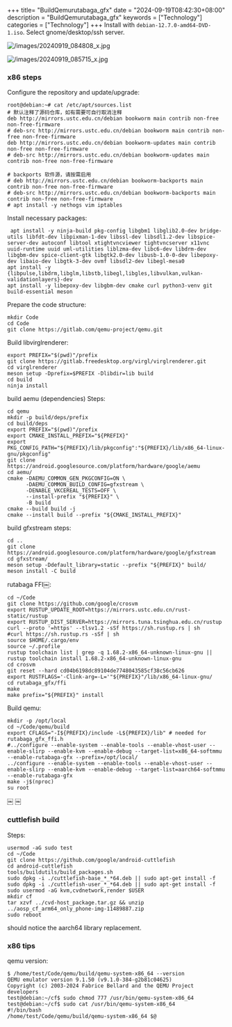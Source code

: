 +++
title= "BuildQemurutabaga_gfx"
date = "2024-09-19T08:42:30+08:00"
description = "BuildQemurutabaga_gfx"
keywords = ["Technology"]
categories = ["Technology"]
+++
Install with `debian-12.7.0-amd64-DVD-1.iso`. Select gnome/desktop/ssh server.    

![/images/20240919_084808_x.jpg](/images/20240919_084808_x.jpg)


![/images/20240919_085715_x.jpg](/images/20240919_085715_x.jpg)


### x86 steps
Configure the repository and update/upgrade:    

```
root@debian:~# cat /etc/apt/sources.list
# 默认注释了源码仓库，如有需要可自行取消注释
deb http://mirrors.ustc.edu.cn/debian bookworm main contrib non-free non-free-firmware
# deb-src http://mirrors.ustc.edu.cn/debian bookworm main contrib non-free non-free-firmware
deb http://mirrors.ustc.edu.cn/debian bookworm-updates main contrib non-free non-free-firmware
# deb-src http://mirrors.ustc.edu.cn/debian bookworm-updates main contrib non-free non-free-firmware

# backports 软件源，请按需启用
# deb http://mirrors.ustc.edu.cn/debian bookworm-backports main contrib non-free non-free-firmware
# deb-src http://mirrors.ustc.edu.cn/debian bookworm-backports main contrib non-free non-free-firmware
# apt install -y nethogs vim iptables
```

Install necessary packages:    

```
 apt install -y ninja-build pkg-config libgbm1 libglib2.0-dev bridge-utils libfdt-dev libpixman-1-dev libssl-dev libsdl1.2-dev libspice-server-dev autoconf libtool xtightvncviewer tightvncserver x11vnc uuid-runtime uuid uml-utilities liblzma-dev libc6-dev libdrm-dev libgbm-dev spice-client-gtk libgtk2.0-dev libusb-1.0-0-dev libepoxy-dev libaio-dev libgtk-3-dev ovmf libsdl2-dev libegl-mesa0
apt install -y {libpulse,libdrm,libglm,libstb,libegl,libgles,libvulkan,vulkan-validationlayers}-dev 
apt install -y libepoxy-dev libgbm-dev cmake curl python3-venv git build-essential meson
``` 
Prepare the code structure:    

```
mkdir Code
cd Code
git clone https://gitlab.com/qemu-project/qemu.git
```
Build libvirglrenderer:    

```
export PREFIX="$(pwd)"/prefix
git clone https://gitlab.freedesktop.org/virgl/virglrenderer.git
cd virglrenderer
meson setup -Dprefix=$PREFIX -Dlibdir=lib build
cd build
ninja install
```
build aemu (dependencies) Steps:    

```
cd qemu
mkdir -p build/deps/prefix
cd build/deps
export PREFIX="$(pwd)"/prefix
export CMAKE_INSTALL_PREFIX="${PREFIX}"
export PKG_CONFIG_PATH="${PREFIX}/lib/pkgconfig":"${PREFIX}/lib/x86_64-linux-gnu/pkgconfig"
git clone https://android.googlesource.com/platform/hardware/google/aemu
cd aemu/
cmake -DAEMU_COMMON_GEN_PKGCONFIG=ON \
      -DAEMU_COMMON_BUILD_CONFIG=gfxstream \
      -DENABLE_VKCEREAL_TESTS=OFF \
      --install-prefix "${PREFIX}" \
      -B build
cmake --build build -j
cmake --install build --prefix "${CMAKE_INSTALL_PREFIX}"
```
build gfxstream steps:    

```
cd ..
git clone https://android.googlesource.com/platform/hardware/google/gfxstream
cd gfxstream/
meson setup -Ddefault_library=static --prefix "${PREFIX}" build/ 
meson install -C build
```
rutabaga FFI￼:    

```
cd ~/Code
git clone https://github.com/google/crosvm
export RUSTUP_UPDATE_ROOT=https://mirrors.ustc.edu.cn/rust-static/rustup
export RUSTUP_DIST_SERVER=https://mirrors.tuna.tsinghua.edu.cn/rustup
curl --proto '=https' --tlsv1.2 -sSf https://sh.rustup.rs | sh
#curl https://sh.rustup.rs -sSf | sh
source $HOME/.cargo/env
source ~/.profile
rustup toolchain list | grep -q 1.68.2-x86_64-unknown-linux-gnu || rustup toolchain install 1.68.2-x86_64-unknown-linux-gnu
cd crosvm
git reset --hard cd04b6198dc89104de7748043585cf38c56cb626
export RUSTFLAGS='-Clink-arg=-L='"${PREFIX}"/lib/x86_64-linux-gnu/
cd rutabaga_gfx/ffi
make
make prefix="${PREFIX}" install
```
Build qemu:    

```
mkdir -p /opt/local
cd ~/Code/qemu/build
export CFLAGS="-I${PREFIX}/include -L${PREFIX}/lib" # needed for rutabaga_gfx_ffi.h
#../configure --enable-system --enable-tools --enable-vhost-user --enable-slirp --enable-kvm --enable-debug --target-list=x86_64-softmmu --enable-rutabaga-gfx --prefix=/opt/local/
../configure --enable-system --enable-tools --enable-vhost-user --enable-slirp --enable-kvm --enable-debug --target-list=aarch64-softmmu --enable-rutabaga-gfx
make -j$(nproc)
su root
```
￼
￼
### cuttlefish build
Steps:    

```
usermod -aG sudo test
cd ~/Code
git clone https://github.com/google/android-cuttlefish
cd android-cuttlefish
tools/buildutils/build_packages.sh
sudo dpkg -i ./cuttlefish-base_*_*64.deb || sudo apt-get install -f
sudo dpkg -i ./cuttlefish-user_*_*64.deb || sudo apt-get install -f
sudo usermod -aG kvm,cvdnetwork,render $USER
mkdir cf
tar xzvf ../cvd-host_package.tar.gz && unzip ../aosp_cf_arm64_only_phone-img-11489887.zip 
sudo reboot
```

should notice the aarch64 library replacement.   

### x86 tips
qemu version:   
```
$ /home/test/Code/qemu/build/qemu-system-x86_64 --version
QEMU emulator version 9.1.50 (v9.1.0-384-g2b81c04625)
Copyright (c) 2003-2024 Fabrice Bellard and the QEMU Project developers
test@debian:~/cf$ sudo chmod 777 /usr/bin/qemu-system-x86_64 
test@debian:~/cf$ sudo cat /usr/bin/qemu-system-x86_64 
#!/bin/bash
/home/test/Code/qemu/build/qemu-system-x86_64 $@

```
